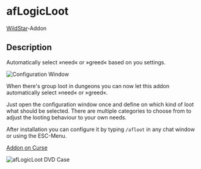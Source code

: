 # afLogicLoot

[WildStar](http://www.wildstar-online.com)-Addon

## Description

Automatically select »need« or »greed« based on you settings.

![Configuration Window](http://fs1.directupload.net/images/150129/kksv2pka.jpg)

When there's group loot in dungeons you can now let this addon automatically select »need« or »greed«.

Just open the configuration window once and define on which kind of loot what should be selected. There are multiple categories to choose from to adjust the looting behaviour to your own needs.

After installation you can configure it by typing `/afloot` in any chat window or using the ESC-Menu.

[Addon on Curse](http://curse.com/project/227397)

![afLogicLoot DVD Case](http://fs1.directupload.net/images/150129/uuajlb47.png)
